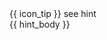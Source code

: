 <panel type="seamless">
<div slot="header"><md>{{ icon_tip }} see hint</md></div>
{{ hint_body }}
</panel>
